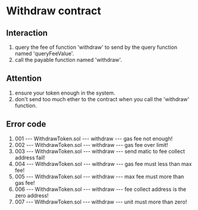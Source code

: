 # Withdraw contract
## Interaction
1. query the fee of function 'withdraw' to send by the query function named 'queryFeeValue'.
2. call the payable function named 'withdraw'.
## Attention
1. ensure your token enough in the system.
2. don't send too much ether to the contract when you call the 'withdraw' function.
## Error code
1. 001 --- WithdrawToken.sol --- withdraw --- gas fee not enough!
2. 002 --- WithdrawToken.sol --- withdraw --- gas fee over limit!
3. 003 --- WithdrawToken.sol --- withdraw --- send matic to fee collect address fail!
4. 004 --- WithdrawToken.sol --- withdraw --- gas fee must less than max fee!
5. 005 --- WithdrawToken.sol --- withdraw --- max fee must more than gas fee!
6. 006 --- WithdrawToken.sol --- withdraw --- fee collect address is the zero address!
7. 007 --- WithdrawToken.sol --- withdraw --- unit must more than zero!